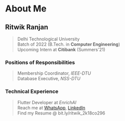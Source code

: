 
# About Me

## Ritwik Ranjan

> Delhi Technological University <br>
> Batch of 2022 (B.Tech. in <b>Computer Engineering</b>) <br>
> Upcoming Intern at <b>Citibank</b> (Summers'21) <br>

### Positions of Responsibilities

> Membership Coordinator, <i>IEEE-DTU</i> <br>
> Database Executive, <i>NSS-DTU</i> <br>

### Technical Experience

> Flutter Developer at <i>EnrichAI</i> <br>
> Reach me at <a href='wa.me/919873388660'> WhatsApp</a>, <a href='https://www.linkedin.com/in/ranjanritwik/'> LinkedIn </a> <br>
> Find my Resume @ bit.ly/ritwik_2k18co296 <br>


<!--
**ritwikranjan/ritwikranjan** is a ✨ _special_ ✨ repository because its `README.md` (this file) appears on your GitHub profile.

Here are some ideas to get you started:

- 🔭 I’m currently working on ...
- 🌱 I’m currently learning ...
- 👯 I’m looking to collaborate on ...
- 🤔 I’m looking for help with ...
- 💬 Ask me about ...
- 📫 How to reach me: ...
- 😄 Pronouns: ...
- ⚡ Fun fact: ...
-->
